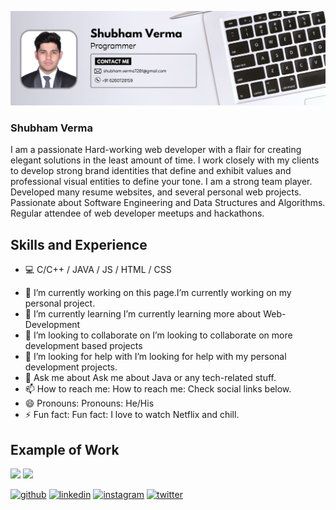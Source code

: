 ![](https://github.com/keys7/keys7/blob/main/white%20modern%20businessman%20programmer%20LinkedIn%20banner.png)

### Shubham Verma
I am a passionate Hard-working web developer with a flair for
creating elegant solutions in the least amount of time. I work
closely with my clients to develop strong brand identities that
define and exhibit values and professional visual entities to
define your tone. I am a strong team player. Developed many
resume websites, and several personal web projects. Passionate
about Software Engineering and Data Structures and
Algorithms. Regular attendee of web developer meetups and
hackathons.

## Skills and Experience

* 💻 C/C++ / JAVA / JS / HTML / CSS

- 🔭 I’m currently working on this page.I’m currently working on my personal project.  
- 🌱 I’m currently learning I’m currently learning more about Web-Development   
- 👯 I’m looking to collaborate on I’m looking to collaborate on more development based projects  
- 🤔 I’m looking for help with I’m looking for help with my personal development projects. 
- 💬 Ask me about Ask me about Java or any tech-related stuff.  
- 📫 How to reach me: How to reach me: Check social links below.  
- 😄 Pronouns: Pronouns: He/His  
- ⚡ Fun fact: Fun fact: I love to watch Netflix and chill. 


## Example of Work
<p float="left">
  <img src="https://github.com/keys7/keys7/blob/main/learn_how_code.gif" width="500" />
  <img src="https://github.com/keys7/keys7/blob/main/TradePreNew_giff.gif" width="500" /> 
</p>

[<img src='https://cdn.jsdelivr.net/npm/simple-icons@3.0.1/icons/github.svg' alt='github' height='40'>](https://github.com/https://github.com/keys7)  [<img src='https://cdn.jsdelivr.net/npm/simple-icons@3.0.1/icons/linkedin.svg' alt='linkedin' height='40'>](https://www.linkedin.com/in/https://www.linkedin.com/in/shubham-verma-84a5b1229//)  [<img src='https://cdn.jsdelivr.net/npm/simple-icons@3.0.1/icons/instagram.svg' alt='instagram' height='40'>](https://www.instagram.com/https://www.instagram.com/_keys._//)  [<img src='https://cdn.jsdelivr.net/npm/simple-icons@3.0.1/icons/twitter.svg' alt='twitter' height='40'>](https://twitter.com/https://twitter.com/keys__7)  

